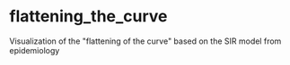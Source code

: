 # flattening_the_curve
Visualization of the "flattening of the curve" based on the SIR model from epidemiology
